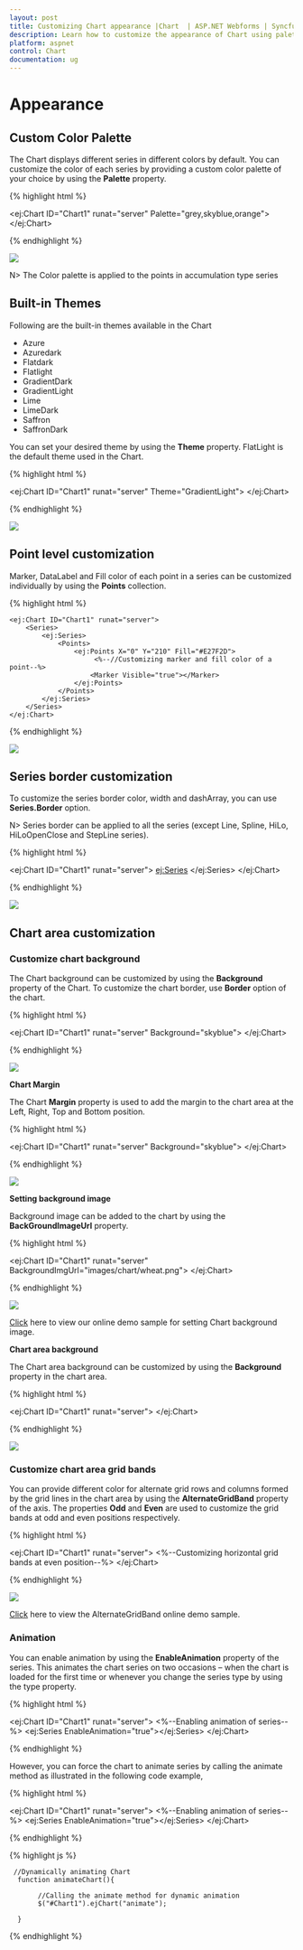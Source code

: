 ```yaml
---
layout: post
title: Customizing Chart appearance |Chart  | ASP.NET Webforms | Syncfusion
description: Learn how to customize the appearance of Chart using palettes, themes, color, background and animation. 
platform: aspnet
control: Chart
documentation: ug
---
```


# Appearance

## Custom Color Palette

The Chart displays different series in different colors by default. You can customize the color of each series by providing a custom color palette of your choice by using the **Palette** property. 

{% highlight html %}

  <ej:Chart ID="Chart1" runat="server" Palette="grey,skyblue,orange">
  </ej:Chart>

{% endhighlight %}


![](Appearance_images/Appearance_img1.png)


N> The Color palette is applied to the points in accumulation type series

## Built-in Themes

Following are the built-in themes available in the Chart

* Azure
* Azuredark
* Flatdark
* Flatlight
* GradientDark
* GradientLight
* Lime
* LimeDark
* Saffron
* SaffronDark

You can set your desired theme by using the **Theme** property. FlatLight is the default theme used in the Chart.

{% highlight html %}

  <ej:Chart ID="Chart1" runat="server" Theme="GradientLight">
  </ej:Chart>


{% endhighlight %}

![](Appearance_images/Appearance_img2.png)


## Point level customization

Marker, DataLabel and Fill color of each point in a series can be customized individually by using the **Points** collection.

{% highlight html %}

    <ej:Chart ID="Chart1" runat="server">
        <Series>
            <ej:Series>
                <Points>
                    <ej:Points X="0" Y="210" Fill="#E27F2D">
                         <%--//Customizing marker and fill color of a point--%>
                        <Marker Visible="true"></Marker>
                    </ej:Points>
                </Points>
            </ej:Series>
        </Series>
    </ej:Chart>

{% endhighlight %}

![](Appearance_images/Appearance_img3.png)


## Series border customization

To customize the series border color, width and dashArray, you can use **Series.Border** option. 

N> Series border can be applied to all the series (except Line, Spline, HiLo, HiLoOpenClose and StepLine series).

{% highlight html %}

<ej:Chart ID="Chart1" runat="server">
    <Series>
        <ej:Series>
            <Border Color="blue" Width="2" DashArray="5,3" /> 
        </ej:Series>
    </Series>
</ej:Chart>

{% endhighlight %}

![](Appearance_images/Appearance_img4.png)


## Chart area customization

### Customize chart background

The Chart background can be customized by using the **Background** property of the Chart. To customize the chart border, use **Border** option of the chart. 

{% highlight html %}

 <ej:Chart ID="Chart1" runat="server" Background="skyblue">
   <ChartBorder Color="#FF0000" Width="2" Opacity="0.35" />
 </ej:Chart>


{% endhighlight %} 

![](Appearance_images/Appearance_img5.png)


**Chart Margin**

The Chart **Margin** property is used to add the margin to the chart area at the Left, Right, Top and Bottom position.

{% highlight html %}

<ej:Chart ID="Chart1" runat="server" Background="skyblue">
   <Margin Left="40" Right="40" Top="40" Bottom="40" />
</ej:Chart>


{% endhighlight %} 

![](Appearance_images/Appearance_img6.png)


**Setting background image**

Background image can be added to the chart by using the **BackGroundImageUrl** property.

{% highlight html %}

<ej:Chart ID="Chart1" runat="server" BackgroundImgUrl="images/chart/wheat.png">
</ej:Chart>


{% endhighlight %} 

![](Appearance_images/Appearance_img7.png)


[Click](http://asp.syncfusion.com/demos/web/chart/tooltiptemplate.aspx) here to view our online demo sample for setting Chart background image.


**Chart area background**

The Chart area background can be customized by using the **Background** property in the chart area. 

{% highlight html %}

<ej:Chart ID="Chart1" runat="server">
    <ChartArea Background="skyblue"></ChartArea>
</ej:Chart>

{% endhighlight %} 

![](Appearance_images/Appearance_img8.png)


### Customize chart area grid bands

You can provide different color for alternate grid rows and columns formed by the grid lines in the chart area by using the **AlternateGridBand** property of the axis. The properties **Odd** and **Even** are used to customize the grid bands at odd and even positions respectively. 

{% highlight html %}

<ej:Chart ID="Chart1" runat="server">
    <PrimaryYAxis>
        <AlternateGridBand>
            <%--Customizing horizontal grid bands at even position--%>
            <Even Fill="#A7A9AB" Opacity="0.1" />
        </AlternateGridBand>
    </PrimaryYAxis>
</ej:Chart>

{% endhighlight %} 

![](Appearance_images/Appearance_img9.png)

[Click](http://asp.syncfusion.com/demos/web/chart/alternategridband.aspx) here to view the AlternateGridBand online demo sample.


### Animation

You can enable animation by using the **EnableAnimation** property of the series. This animates the chart series on two occasions – when the chart is loaded for the first time or whenever you change the series type by using the type property.

{% highlight html %}

<ej:Chart ID="Chart1" runat="server">
   <Series>
       <%--Enabling animation of series--%>
       <ej:Series EnableAnimation="true"></ej:Series>
   </Series>
</ej:Chart>

{% endhighlight %}

However, you can force the chart to animate series by calling the animate method as illustrated in the following code example,


{% highlight html %}

<ej:Chart ID="Chart1" runat="server">
   <Series>
       <%--Enabling animation of series--%>
       <ej:Series EnableAnimation="true"></ej:Series>
   </Series>
</ej:Chart>

{% endhighlight %}


{% highlight js %}

     //Dynamically animating Chart
      function animateChart(){

           //Calling the animate method for dynamic animation
           $("#Chart1").ejChart("animate");      
        
      }



{% endhighlight %}